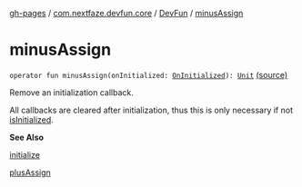 [gh-pages](../../index.md) / [com.nextfaze.devfun.core](../index.md) / [DevFun](index.md) / [minusAssign](./minus-assign.md)

# minusAssign

`operator fun minusAssign(onInitialized: `[`OnInitialized`](../-on-initialized.md)`): `[`Unit`](https://kotlinlang.org/api/latest/jvm/stdlib/kotlin/-unit/index.html) [(source)](https://github.com/NextFaze/dev-fun/tree/master/devfun/src/main/java/com/nextfaze/devfun/core/DevFun.kt#L372)

Remove an initialization callback.

All callbacks are cleared after initialization, thus this is only necessary if not [isInitialized](is-initialized.md).

**See Also**

[initialize](initialize.md)

[plusAssign](plus-assign.md)

